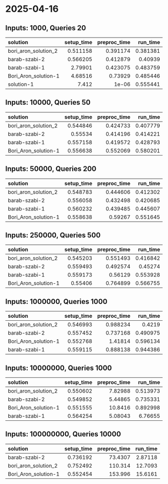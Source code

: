# 2025-04-16

## Inputs: 1000, Queries 20

| solution             |   setup_time |   preproc_time |   run_time |
|:---------------------|-------------:|---------------:|-----------:|
| bori_aron_solution_2 |     0.511158 |       0.391174 |   0.381381 |
| barab-szabi-2        |     0.566205 |       0.412879 |   0.40939  |
| barab-szabi-1        |     2.79901  |       0.423075 |   0.483759 |
| Bori_Aron_solution-1 |     4.68516  |       0.73929  |   0.485446 |
| solution-1           |     7.412    |       1e-06    |   0.555441 |

## Inputs: 10000, Queries 50

| solution             |   setup_time |   preproc_time |   run_time |
|:---------------------|-------------:|---------------:|-----------:|
| bori_aron_solution_2 |     0.544846 |       0.424733 |   0.407779 |
| barab-szabi-2        |     0.55534  |       0.414196 |   0.414221 |
| barab-szabi-1        |     0.557158 |       0.419572 |   0.428793 |
| Bori_Aron_solution-1 |     0.556638 |       0.552069 |   0.580201 |

## Inputs: 50000, Queries 200

| solution             |   setup_time |   preproc_time |   run_time |
|:---------------------|-------------:|---------------:|-----------:|
| bori_aron_solution_2 |     0.548783 |       0.444606 |   0.412302 |
| barab-szabi-2        |     0.556058 |       0.432498 |   0.420685 |
| barab-szabi-1        |     0.560232 |       0.439485 |   0.445607 |
| Bori_Aron_solution-1 |     0.558638 |       0.59267  |   0.551645 |

## Inputs: 250000, Queries 500

| solution             |   setup_time |   preproc_time |   run_time |
|:---------------------|-------------:|---------------:|-----------:|
| bori_aron_solution_2 |     0.545203 |       0.551493 |   0.416842 |
| barab-szabi-2        |     0.559493 |       0.492574 |   0.45274  |
| barab-szabi-1        |     0.559173 |       0.56129  |   0.553928 |
| Bori_Aron_solution-1 |     0.55406  |       0.764899 |   0.566755 |

## Inputs: 1000000, Queries 1000

| solution             |   setup_time |   preproc_time |   run_time |
|:---------------------|-------------:|---------------:|-----------:|
| bori_aron_solution_2 |     0.546993 |       0.988234 |   0.4219   |
| barab-szabi-2        |     0.557452 |       0.737168 |   0.490975 |
| Bori_Aron_solution-1 |     0.552768 |       1.41814  |   0.596134 |
| barab-szabi-1        |     0.559115 |       0.888138 |   0.944386 |

## Inputs: 10000000, Queries 1000

| solution             |   setup_time |   preproc_time |   run_time |
|:---------------------|-------------:|---------------:|-----------:|
| bori_aron_solution_2 |     0.550602 |        7.82988 |   0.513973 |
| barab-szabi-2        |     0.549852 |        5.44865 |   0.735331 |
| Bori_Aron_solution-1 |     0.551555 |       10.8416  |   0.892998 |
| barab-szabi-1        |     0.564254 |        5.08043 |   6.76655  |

## Inputs: 100000000, Queries 10000

| solution             |   setup_time |   preproc_time |   run_time |
|:---------------------|-------------:|---------------:|-----------:|
| barab-szabi-2        |     0.736192 |        73.4307 |    2.87118 |
| bori_aron_solution_2 |     0.752492 |       110.314  |   12.7093  |
| Bori_Aron_solution-1 |     0.552454 |       153.996  |   15.6161  |